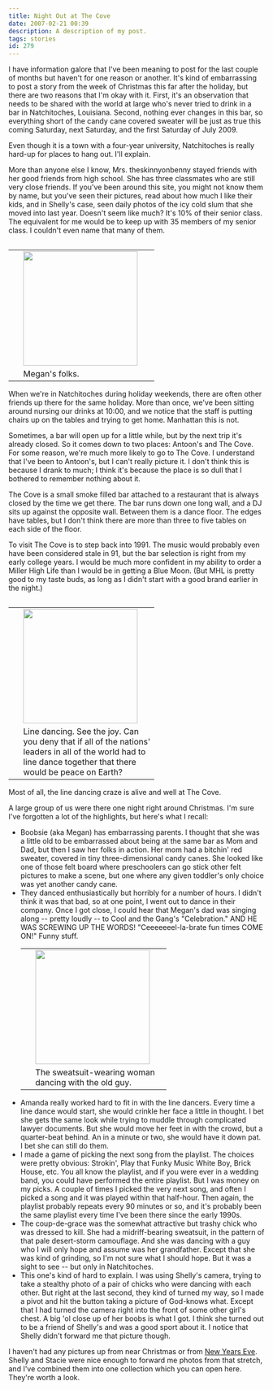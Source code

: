 ```yaml
---
title: Night Out at The Cove
date: 2007-02-21 00:39
description: A description of my post.
tags: stories
id: 279
---
```

I have information galore that I've been meaning to post for the last couple of months but haven't for one reason or another.  It's kind of embarrassing to post a story from the week of Christmas this far after the holiday, but there are two reasons that I'm okay with it.  First, it's an observation that needs to be shared with the world at large who's never tried to drink in a bar in Natchitoches, Louisiana.  Second, nothing ever changes in this bar, so everything short of the candy cane covered sweater will be just as true this coming Saturday, next Saturday, and the first Saturday of July 2009.

Even though it is a town with a four-year university, Natchitoches is really hard-up for places to hang out.  I'll explain.

More than anyone else I know, Mrs. theskinnyonbenny stayed friends with her good friends from high school.  She has three classmates who are still very close friends.  If you've been around this site, you might not know them by name, but you've seen their pictures, read about how much I like their kids, and in Shelly's case, seen daily photos of the icy cold slum that she moved into last year.  Doesn't seem like much?  It's 10% of their senior class.  The equivalent for me would be to keep up with 35 members of my senior class.  I couldn't even name that many of them.

<table cellpadding="2" align="right"><tr><td width="5" rowspan="2"><spacer type="block" width="5" height="1"></td><td width="250" ><img src="http://theskinnyonbenny.com/img/gal/026%20-%20Holiday%20Collection%202006-2007/resAp230236.JPG" width="225"></td></tr><tr><td class="caption" width="250">Megan's folks.</td></tr></table>

When we're in Natchitoches during holiday weekends, there are often other friends up there for the same holiday.  More than once, we've been sitting around nursing our drinks at 10:00, and we notice that the staff is putting chairs up on the tables and trying to get home.  Manhattan this is not.

Sometimes, a bar will open up for a little while, but by the next trip it's already closed.  So it comes down to two places:  Antoon's and The Cove.  For some reason, we're much more likely to go to The Cove.  I understand that I've been to Antoon's, but  I can't really picture it.  I don't think this is because I drank to much; I think it's because the place is so dull that I bothered to remember nothing about it.

The Cove is a small smoke filled bar attached to a restaurant that is always closed by the time we get there.  The bar runs down one long wall, and a DJ sits up against the opposite wall.  Between them is a dance floor.  The edges have tables, but I don't think there are more than three to five tables on each side of the floor.

To visit The Cove is to step back into 1991.  The music would probably even have been considered stale in 91, but the bar selection is right from my early college years.  I would be much more confident in my ability to order a Miller High Life than I would be in getting a Blue Moon.  (But MHL is pretty good to my taste buds, as long as I didn't start with a good brand earlier in the night.)

<table cellpadding="2" align="right"><tr><td width="5" rowspan="2"><spacer type="block" width="5" height="1"></td><td width="250" ><img src="http://theskinnyonbenny.com/img/gal/026%20-%20Holiday%20Collection%202006-2007/resAp240253.JPG" width="225"></td></tr><tr><td class="caption" width="250">Line dancing.  See the joy.  Can you deny that if all of the nations' leaders in all of the world had to line dance together that there would be peace on Earth?</td></tr></table>

Most of all, the line dancing craze is alive and well at The Cove.

A large group of us were there one night right around Christmas.  I'm sure I've forgotten a lot of the highlights, but here's what I recall:

<ul><li>Boobsie (aka Megan) has embarrassing parents.  I thought that she was a little old to be embarrassed about being at the same bar as Mom and Dad, but then I saw her folks in action.  Her mom had a bitchin' red sweater, covered in tiny three-dimensional candy canes.  She looked like one of those felt board where preschoolers can go stick other felt pictures to make a scene, but one where any given toddler's only choice was yet another candy cane.</li>

<li>They danced enthusiastically but horribly for a number of hours.  I didn't think it was that bad, so at one point, I went out to dance in their company.  Once I got close, I could hear that Megan's dad was singing along -- pretty loudly -- to Cool and the Gang's "Celebration."  AND HE WAS SCREWING UP THE WORDS!  "Ceeeeeeel-la-brate fun times COME ON!"  Funny stuff.</li>

<table cellpadding="2" align="right"><tr><td width="5" rowspan="2"><spacer type="block" width="5" height="1"></td><td width="250" ><img src="http://theskinnyonbenny.com/img/gal/026%20-%20Holiday%20Collection%202006-2007/resAp240255.JPG" width="225"></td></tr><tr><td class="caption" width="250">The sweatsuit-wearing woman dancing with the old guy.</td></tr></table>

<li>Amanda really worked hard to fit in with the line dancers.  Every time a line dance would start, she would crinkle her face a little in thought.  I bet she gets the same look while trying to muddle through complicated lawyer documents.  But she would move her feet in with the crowd, but a quarter-beat behind.  An in a minute or two, she would have it down pat.  I bet she can still do them.</li>

<li>I made a game of picking the next song from the playlist.  The choices were pretty obvious:  Strokin', Play that Funky Music White Boy, Brick House, etc.  You all know the playlist, and if you were ever in a wedding band, you could have performed the entire playlist.  But I was money on my picks.  A couple of times I picked the very next song, and often I picked a song and it was played within that half-hour.  Then again, the playlist probably repeats every 90 minutes or so, and it's probably been the same playlist every time I've been there since the early 1990s.</i>

<li>The coup-de-grace was the somewhat attractive but trashy chick who was dressed to kill.  She had a midriff-bearing sweatsuit, in the pattern of that pale desert-storm camouflage.  And she was dancing with a guy who I will only hope and assume was her grandfather.  Except that she was kind of grinding, so I'm not sure what I should hope.  But it was a sight to see -- but only in Natchitoches.</li>

<li>This one's kind of hard to explain.  I was using Shelly's camera, trying to take a stealthy photo of a pair of chicks who were dancing with each other.  But right at the last second, they kind of turned my way, so I made a pivot and hit the button taking a picture of God-knows what.  Except that I had turned the camera right into the front of some other girl's chest.  A big 'ol close up of her boobs is what I got.  I think she turned out to be a friend of Shelly's and was a good sport about it.  I notice that Shelly didn't forward me that picture though.</li></ul>

I haven't had any pictures up from near Christmas or from <a href="http://theskinnyonbenny.com/blog2/archives/267">New Years Eve</a>.  Shelly and Stacie were nice enough to forward me photos from that stretch, and I've combined them into one collection which you can open <a onclick="window.open('/pg3.php?spgmGal=026%20-%20Holiday%20Collection%202006-2007','026HolidayCollection20062007','width=1024, height=768, toolbar=no, location = no, directories=no, menubar=no, resizable=yes, scrollbars=no');">here</a>.  They're worth a look.